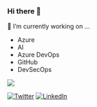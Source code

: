 ### Hi there 👋

🔭 I’m currently working on ...
- Azure
- AI
- Azure DevOps
- GitHub
- DevSecOps

<img align="center" src="https://github-readme-stats.vercel.app/api?username=mertyeter&show_icons=true&theme=dark" />

<a href="https://twitter.com/m3rtyeter"><img src="https://img.shields.io/twitter/follow/m3rtyeter?label=Twitter&style=social" alt="Twitter"></a>
<a href="https://www.linkedin.com/in/mertyeter/"><img src="https://img.shields.io/badge/LinkedIn--_.svg?style=social&logo=linkedin" alt="LinkedIn"></a>
